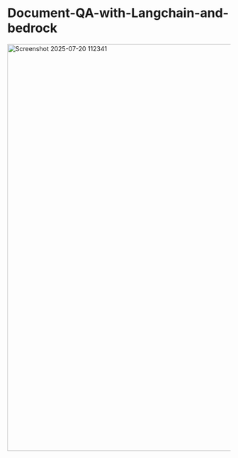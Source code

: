 # Document-QA-with-Langchain-and-bedrock

<img width="1919" height="917" alt="Screenshot 2025-07-20 112341" src="https://github.com/user-attachments/assets/32c31bb8-38a2-42a0-9cec-fdeb75826bdc" />
